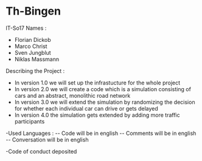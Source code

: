 # Th-Bingen
IT-So17
Names : 
- Florian Dickob 
- Marco Christ 
- Sven Jungblut 
- Niklas Massmann

Describing the Project :
- In version 1.0 we will set up the infrastucture for the whole project 
- In version 2.0 we will create a code which is a simulation consisting of cars and an abstract, monolithic road network
- In version 3.0 we will extend the simulation by randomizing the decision for whether each individual car can drive or gets delayed
- In version 4.0 the simulation gets extended by adding more traffic participants

-Used Languages :
-- Code will be in english
-- Comments will be in english
-- Conversation will be in english
 
-Code of conduct deposited
